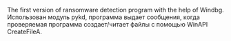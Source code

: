 The first version of ransomware detection program with the help of Windbg. 
Использован модуль pykd, программа выдает сообщения, когда проверяемая программа создает/читает файлы с помощью WinAPI CreateFileA.
